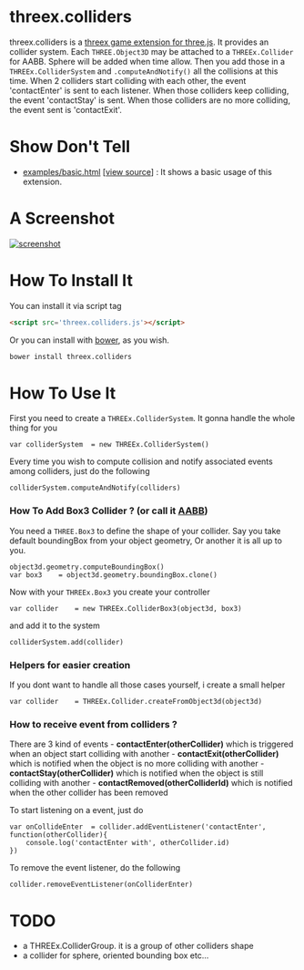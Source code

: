 threex.colliders
=============

threex.colliders is a
[threex game extension for three.js](http://www.threejsgames.com/extensions/).
It provides an collider system. Each ```THREE.Object3D``` may be attached to a ```THREEx.Collider``` for AABB. Sphere will be added when time allow.
Then you add those in a ```THREEx.ColliderSystem``` and ```.computeAndNotify()``` all the collisions at this time.
When 2 colliders start colliding with each other, the event 'contactEnter' is sent to each listener. When those colliders keep colliding, the event 'contactStay' is sent. When those colliders are no more colliding, the event sent is 'contactExit'.

Show Don't Tell
===============
* [examples/basic.html](http://jeromeetienne.github.io/threex.colliders/examples/basic.html)
\[[view source](https://github.com/jeromeetienne/threex.colliders/blob/master/examples/basic.html)\] :
It shows a basic usage of this extension.

A Screenshot
============
[![screenshot](https://raw.githubusercontent.com/jeromeetienne/threex.colliders/master/examples/images/screenshot-threex-colliders-512x512.jpg)](http://jeromeetienne.github.io/threex.colliders/examples/basic.html)

How To Install It
=================

You can install it via script tag

```html
<script src='threex.colliders.js'></script>
```

Or you can install with [bower](http://bower.io/), as you wish.

```bash
bower install threex.colliders
```

How To Use It
=============

First you need to create a ```THREEx.ColliderSystem```. It gonna handle the whole thing for you

```
var colliderSystem  = new THREEx.ColliderSystem()
```

Every time you wish to compute collision and notify associated events among colliders, just do the following

```
colliderSystem.computeAndNotify(colliders)
````

### How To Add Box3 Collider ? (or call it [AABB](http://en.wikipedia.org/wiki/Axis-aligned_bounding_box#Axis-aligned_minimum_bounding_box))

You need a ```THREE.Box3``` to define the shape of your collider.
Say you take default boundingBox from your object geometry, Or another it is all up to you.

```
object3d.geometry.computeBoundingBox()
var box3    = object3d.geometry.boundingBox.clone()
```

Now with your ```THREEx.Box3``` you create your controller

```
var collider    = new THREEx.ColliderBox3(object3d, box3)
```

and add it to the system

```
colliderSystem.add(collider)
```

### Helpers for easier creation

If you dont want to handle all those cases yourself, i create a small helper

```
var collider    = THREEx.Collider.createFromObject3d(object3d)
```

### How to receive event from colliders ?

There are 3 kind of events
    - **contactEnter(otherCollider)** which is triggered when an object start colliding with another
    - **contactExit(otherCollider)** which is notified when the object is no more colliding with another
    - **contactStay(otherCollider)** which is notified when the object is still colliding with another
    - **contactRemoved(otherColliderId)** which is notified when the other collider has been removed

To start listening on a event, just do

```
var onCollideEnter  = collider.addEventListener('contactEnter', function(otherCollider){
    console.log('contactEnter with', otherCollider.id)
})
```

To remove the event listener, do the following

```
collider.removeEventListener(onColliderEnter)
```

TODO
====
* a THREEx.ColliderGroup. it is a group of other colliders shape
* a collider for sphere, oriented bounding box etc...

